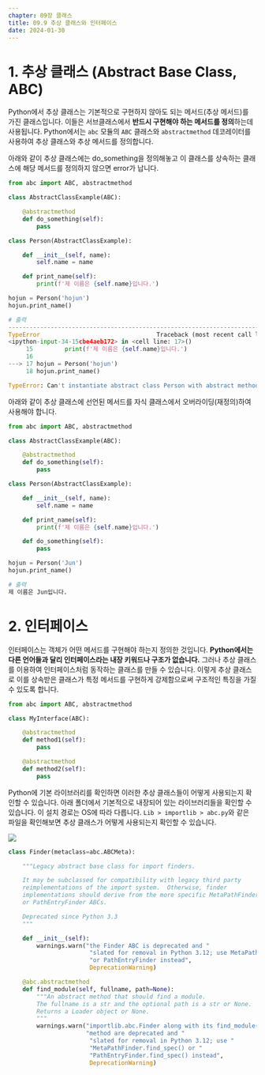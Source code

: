 ```yaml
---
chapter: 09장 클래스
title: 09.9 추상 클래스와 인터페이스
date: 2024-01-30
---
```


# 1. 추상 클래스 (Abstract Base Class, ABC)

Python에서 추상 클래스는 기본적으로 구현하지 않아도 되는 메서드(추상 메서드)를 가진 클래스입니다. 이들은 서브클래스에서 **반드시 구현해야 하는 메서드를 정의**하는데 사용됩니다. Python에서는 `abc` 모듈의 `ABC` 클래스와 `abstractmethod` 데코레이터를 사용하여 추상 클래스와 추상 메서드를 정의합니다.

아래와 같이 추상 클래스에는 do_something을 정의해놓고 이 클래스를 상속하는 클래스에 해당 메서드를 정의하지 않으면 error가 납니다.

```python
from abc import ABC, abstractmethod

class AbstractClassExample(ABC):

    @abstractmethod
    def do_something(self):
        pass

class Person(AbstractClassExample):

    def __init__(self, name):
        self.name = name

    def print_name(self):
        print(f'제 이름은 {self.name}입니다.')

hojun = Person('hojun')
hojun.print_name()
```

```python
# 출력
---------------------------------------------------------------------------
TypeError                                 Traceback (most recent call last)
<ipython-input-34-15cbe4aeb172> in <cell line: 17>()
     15         print(f'제 이름은 {self.name}입니다.')
     16
---> 17 hojun = Person('hojun')
     18 hojun.print_name()

TypeError: Can't instantiate abstract class Person with abstract method do_something
```

아래와 같이 추상 클래스에 선언된 메서드를 자식 클래스에서 오버라이딩(재정의)하여 사용해야 합니다.

```python
from abc import ABC, abstractmethod

class AbstractClassExample(ABC):

    @abstractmethod
    def do_something(self):
        pass

class Person(AbstractClassExample):

    def __init__(self, name):
        self.name = name

    def print_name(self):
        print(f'제 이름은 {self.name}입니다.')

    def do_something(self):
        pass

hojun = Person('Jun')
hojun.print_name()
```

```python
# 출력
제 이름은 Jun입니다.
```

# 2. 인터페이스

인터페이스는 객체가 어떤 메서드를 구현해야 하는지 정의한 것입니다. **Python에서는 다른 언어들과 달리 인터페이스라는 내장 키워드나 구조가 없습니다.** 그러나 추상 클래스를 이용하여 인터페이스처럼 동작하는 클래스를 만들 수 있습니다. 이렇게 추상 클래스로 이를 상속받은 클래스가 특정 메서드를 구현하게 강제함으로써 구조적인 특징을 가질 수 있도록 합니다.

```python
from abc import ABC, abstractmethod

class MyInterface(ABC):

    @abstractmethod
    def method1(self):
        pass

    @abstractmethod
    def method2(self):
        pass
```

Python에 기본 라이브러리를 확인하면 이러한 추상 클래스들이 어떻게 사용되는지 확인할 수 있습니다. 아래 폴더에서 기본적으로 내장되어 있는 라이브러리들을 확인할 수 있습니다. 이 설치 경로는 OS에 따라 다릅니다. `Lib > importlib > abc.py`와 같은 파일을 확인해보면 추상 클래스가 어떻게 사용되는지 확인할 수 있습니다.

![](/images/python/chapter09/9-1.png)

```python
class Finder(metaclass=abc.ABCMeta):

    """Legacy abstract base class for import finders.

    It may be subclassed for compatibility with legacy third party
    reimplementations of the import system.  Otherwise, finder
    implementations should derive from the more specific MetaPathFinder
    or PathEntryFinder ABCs.

    Deprecated since Python 3.3
    """

    def __init__(self):
        warnings.warn("the Finder ABC is deprecated and "
                       "slated for removal in Python 3.12; use MetaPathFinder "
                       "or PathEntryFinder instead",
                       DeprecationWarning)

    @abc.abstractmethod
    def find_module(self, fullname, path=None):
        """An abstract method that should find a module.
        The fullname is a str and the optional path is a str or None.
        Returns a Loader object or None.
        """
        warnings.warn("importlib.abc.Finder along with its find_module() "
                      "method are deprecated and "
                       "slated for removal in Python 3.12; use "
                       "MetaPathFinder.find_spec() or "
                       "PathEntryFinder.find_spec() instead",
                       DeprecationWarning)
```

